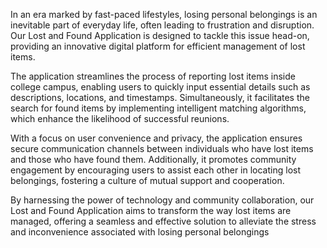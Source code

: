 In an era marked by fast-paced lifestyles, losing personal belongings is an inevitable part of 
everyday life, often leading to frustration and disruption. Our Lost and Found Application 
is designed to tackle this issue head-on, providing an innovative digital platform for efficient 
management of lost items.

The application streamlines the process of reporting lost items inside college campus, 
enabling users to quickly input essential details such as descriptions, locations, and 
timestamps. Simultaneously, it facilitates the search for found items by implementing 
intelligent matching algorithms, which enhance the likelihood of successful reunions. 

With a focus on user convenience and privacy, the application ensures secure 
communication channels between individuals who have lost items and those who have found 
them. Additionally, it promotes community engagement by encouraging users to assist each 
other in locating lost belongings, fostering a culture of mutual support and cooperation.

By harnessing the power of technology and community collaboration, our Lost and Found 
Application aims to transform the way lost items are managed, offering a seamless and 
effective solution to alleviate the stress and inconvenience associated with losing personal 
belongings
